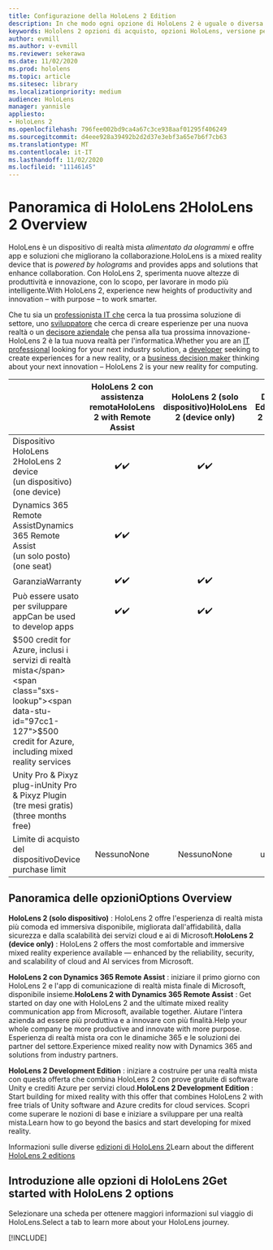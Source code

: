 ```yaml
---
title: Configurazione della HoloLens 2 Edition
description: In che modo ogni opzione di HoloLens 2 è uguale o diversa e cosa fare dopo averne ottenuto uno.
keywords: Hololens 2 opzioni di acquisto, opzioni HoloLens, versione per sviluppatori
author: evmill
ms.author: v-evmill
ms.reviewer: sekerawa
ms.date: 11/02/2020
ms.prod: hololens
ms.topic: article
ms.sitesec: library
ms.localizationpriority: medium
audience: HoloLens
manager: yannisle
appliesto:
- HoloLens 2
ms.openlocfilehash: 796fee002bd9ca4a67c3ce938aaf01295f406249
ms.sourcegitcommit: d4eee928a39492b2d2d37e3ebf3a65e7b6f7cb63
ms.translationtype: MT
ms.contentlocale: it-IT
ms.lasthandoff: 11/02/2020
ms.locfileid: "11146145"
---
```

# <span data-ttu-id="97cc1-104">Panoramica di HoloLens 2</span><span class="sxs-lookup"><span data-stu-id="97cc1-104">HoloLens 2 Overview</span></span>

<span data-ttu-id="97cc1-105">HoloLens è un dispositivo di realtà mista *alimentato da ologrammi* e offre app e soluzioni che migliorano la collaborazione.</span><span class="sxs-lookup"><span data-stu-id="97cc1-105">HoloLens is a mixed reality device that is *powered by holograms* and provides apps and solutions that enhance collaboration.</span></span> <span data-ttu-id="97cc1-106">Con HoloLens 2, sperimenta nuove altezze di produttività e innovazione, con lo scopo, per lavorare in modo più intelligente.</span><span class="sxs-lookup"><span data-stu-id="97cc1-106">With HoloLens 2, experience new heights of productivity and innovation – with purpose – to work smarter.</span></span>

<span data-ttu-id="97cc1-107">Che tu sia un [professionista IT che](https://www.microsoft.com/hololens/apps) cerca la tua prossima soluzione di settore, uno [sviluppatore](https://www.microsoft.com/hololens/developers) che cerca di creare esperienze per una nuova realtà o un [decisore aziendale](https://www.microsoft.com/hololens/apps) che pensa alla tua prossima innovazione-HoloLens 2 è la tua nuova realtà per l'informatica.</span><span class="sxs-lookup"><span data-stu-id="97cc1-107">Whether you are an [IT professional](https://www.microsoft.com/hololens/apps) looking for your next industry solution, a [developer](https://www.microsoft.com/hololens/developers) seeking to create experiences for a new reality, or a [business decision maker](https://www.microsoft.com/hololens/apps) thinking about your next innovation – HoloLens 2 is your new reality for computing.</span></span> 

|                                                         | <span data-ttu-id="97cc1-108">HoloLens 2 con assistenza remota</span><span class="sxs-lookup"><span data-stu-id="97cc1-108">HoloLens 2 with Remote Assist</span></span> | <span data-ttu-id="97cc1-109">HoloLens 2 (solo dispositivo)</span><span class="sxs-lookup"><span data-stu-id="97cc1-109">HoloLens 2 (device only)</span></span> | <span data-ttu-id="97cc1-110">HoloLens 2 Development Edition</span><span class="sxs-lookup"><span data-stu-id="97cc1-110">HoloLens 2 Development Edition</span></span> |
|---------------------------------------------------------|:-----------------------------:|:------------------------:|:------------------------------:|
| <span data-ttu-id="97cc1-111">Dispositivo HoloLens 2</span><span class="sxs-lookup"><span data-stu-id="97cc1-111">HoloLens 2 device</span></span> <br><span data-ttu-id="97cc1-112">(un dispositivo)</span><span class="sxs-lookup"><span data-stu-id="97cc1-112">(one device)</span></span>                      |               <span data-ttu-id="97cc1-113">✔️</span><span class="sxs-lookup"><span data-stu-id="97cc1-113">✔️</span></span>               |             <span data-ttu-id="97cc1-114">✔️</span><span class="sxs-lookup"><span data-stu-id="97cc1-114">✔️</span></span>            |                <span data-ttu-id="97cc1-115">✔️</span><span class="sxs-lookup"><span data-stu-id="97cc1-115">✔️</span></span>               |
| <span data-ttu-id="97cc1-116">Dynamics 365 Remote Assist</span><span class="sxs-lookup"><span data-stu-id="97cc1-116">Dynamics 365 Remote Assist</span></span><br><span data-ttu-id="97cc1-117">(un solo posto)</span><span class="sxs-lookup"><span data-stu-id="97cc1-117">(one seat)</span></span>                |               <span data-ttu-id="97cc1-118">✔️</span><span class="sxs-lookup"><span data-stu-id="97cc1-118">✔️</span></span>               |                          |                                |
| <span data-ttu-id="97cc1-119">Garanzia</span><span class="sxs-lookup"><span data-stu-id="97cc1-119">Warranty</span></span>                                                |               <span data-ttu-id="97cc1-120">✔️</span><span class="sxs-lookup"><span data-stu-id="97cc1-120">✔️</span></span>               |             <span data-ttu-id="97cc1-121">✔️</span><span class="sxs-lookup"><span data-stu-id="97cc1-121">✔️</span></span>            |                <span data-ttu-id="97cc1-122">✔️</span><span class="sxs-lookup"><span data-stu-id="97cc1-122">✔️</span></span>               |
| <span data-ttu-id="97cc1-123">Può essere usato per sviluppare app</span><span class="sxs-lookup"><span data-stu-id="97cc1-123">Can be used to develop apps</span></span>                                 |               <span data-ttu-id="97cc1-124">✔️</span><span class="sxs-lookup"><span data-stu-id="97cc1-124">✔️</span></span>               |             <span data-ttu-id="97cc1-125">✔️</span><span class="sxs-lookup"><span data-stu-id="97cc1-125">✔️</span></span>            |                <span data-ttu-id="97cc1-126">✔️</span><span class="sxs-lookup"><span data-stu-id="97cc1-126">✔️</span></span>               |
| <span data-ttu-id="97cc1-127">$500 credit for Azure, inclusi i servizi di realtà mista</span><span class="sxs-lookup"><span data-stu-id="97cc1-127">$500 credit for Azure, including mixed reality services</span></span> |                               |                          |                <span data-ttu-id="97cc1-128">✔️</span><span class="sxs-lookup"><span data-stu-id="97cc1-128">✔️</span></span>               |
| <span data-ttu-id="97cc1-129">Unity Pro & Pixyz plug-in</span><span class="sxs-lookup"><span data-stu-id="97cc1-129">Unity Pro & Pixyz Plugin</span></span> <br><span data-ttu-id="97cc1-130">(tre mesi gratis)</span><span class="sxs-lookup"><span data-stu-id="97cc1-130">(three months free)</span></span>        |                               |                          |                <span data-ttu-id="97cc1-131">✔️</span><span class="sxs-lookup"><span data-stu-id="97cc1-131">✔️</span></span>               |
| <span data-ttu-id="97cc1-132">Limite di acquisto del dispositivo</span><span class="sxs-lookup"><span data-stu-id="97cc1-132">Device purchase limit</span></span>                                   |              <span data-ttu-id="97cc1-133">Nessuno</span><span class="sxs-lookup"><span data-stu-id="97cc1-133">None</span></span>             |           <span data-ttu-id="97cc1-134">Nessuno</span><span class="sxs-lookup"><span data-stu-id="97cc1-134">None</span></span>           |          <span data-ttu-id="97cc1-135">Uno per utente</span><span class="sxs-lookup"><span data-stu-id="97cc1-135">One per user</span></span>          |

## <span data-ttu-id="97cc1-136">Panoramica delle opzioni</span><span class="sxs-lookup"><span data-stu-id="97cc1-136">Options Overview</span></span>

<span data-ttu-id="97cc1-137">**HoloLens 2 (solo dispositivo)** : HoloLens 2 offre l'esperienza di realtà mista più comoda ed immersiva disponibile, migliorata dall'affidabilità, dalla sicurezza e dalla scalabilità dei servizi cloud e ai di Microsoft.</span><span class="sxs-lookup"><span data-stu-id="97cc1-137">**HoloLens 2 (device only)** : HoloLens 2 offers the most comfortable and immersive mixed reality experience available — enhanced by the reliability, security, and scalability of cloud and AI services from Microsoft.</span></span>

<span data-ttu-id="97cc1-138">**HoloLens 2 con Dynamics 365 Remote Assist** : iniziare il primo giorno con HoloLens 2 e l'app di comunicazione di realtà mista finale di Microsoft, disponibile insieme.</span><span class="sxs-lookup"><span data-stu-id="97cc1-138">**HoloLens 2 with Dynamics 365 Remote Assist** : Get started on day one with HoloLens 2 and the ultimate mixed reality communication app from Microsoft, available together.</span></span> <span data-ttu-id="97cc1-139">Aiutare l'intera azienda ad essere più produttiva e a innovare con più finalità.</span><span class="sxs-lookup"><span data-stu-id="97cc1-139">Help your whole company be more productive and innovate with more purpose.</span></span> <span data-ttu-id="97cc1-140">Esperienza di realtà mista ora con le dinamiche 365 e le soluzioni dei partner del settore.</span><span class="sxs-lookup"><span data-stu-id="97cc1-140">Experience mixed reality now with Dynamics 365 and solutions from industry partners.</span></span>

<span data-ttu-id="97cc1-141">**HoloLens 2 Development Edition** : iniziare a costruire per una realtà mista con questa offerta che combina HoloLens 2 con prove gratuite di software Unity e crediti Azure per servizi cloud.</span><span class="sxs-lookup"><span data-stu-id="97cc1-141">**HoloLens 2 Development Edition** : Start building for mixed reality with this offer that combines HoloLens 2 with free trials of Unity software and Azure credits for cloud services.</span></span> <span data-ttu-id="97cc1-142">Scopri come superare le nozioni di base e iniziare a sviluppare per una realtà mista.</span><span class="sxs-lookup"><span data-stu-id="97cc1-142">Learn how to go beyond the basics and start developing for mixed reality.</span></span>

<span data-ttu-id="97cc1-143">Informazioni sulle diverse [edizioni di HoloLens 2](https://www.microsoft.com/hololens/buy)</span><span class="sxs-lookup"><span data-stu-id="97cc1-143">Learn about the different [HoloLens 2 editions](https://www.microsoft.com/hololens/buy)</span></span>

## <span data-ttu-id="97cc1-144">Introduzione alle opzioni di HoloLens 2</span><span class="sxs-lookup"><span data-stu-id="97cc1-144">Get started with HoloLens 2 options</span></span>
<span data-ttu-id="97cc1-145">Selezionare una scheda per ottenere maggiori informazioni sul viaggio di HoloLens.</span><span class="sxs-lookup"><span data-stu-id="97cc1-145">Select a tab to learn more about your HoloLens journey.</span></span> 

[!INCLUDE[](includes/options-overview.md)]

